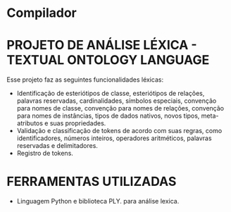 # Compilador 

# PROJETO DE ANÁLISE LÉXICA - TEXTUAL ONTOLOGY LANGUAGE

Esse projeto faz as seguintes funcionalidades léxicas:
* Identificação de esteriótipos de classe, esteriótipos de relações, palavras reservadas, cardinalidades, símbolos especiais, convenção para nomes de classe, convenção para nomes de relações, convenção para nomes de instâncias, tipos de dados nativos, novos tipos, meta-atributos e suas propriedades.
* Validação e classificação de tokens de acordo com suas regras, como identificadores, números inteiros, operadores aritméticos, palavras reservadas e delimitadores.
* Registro de tokens.

# FERRAMENTAS UTILIZADAS

* Linguagem Python e biblioteca PLY. para análise lexica. 
